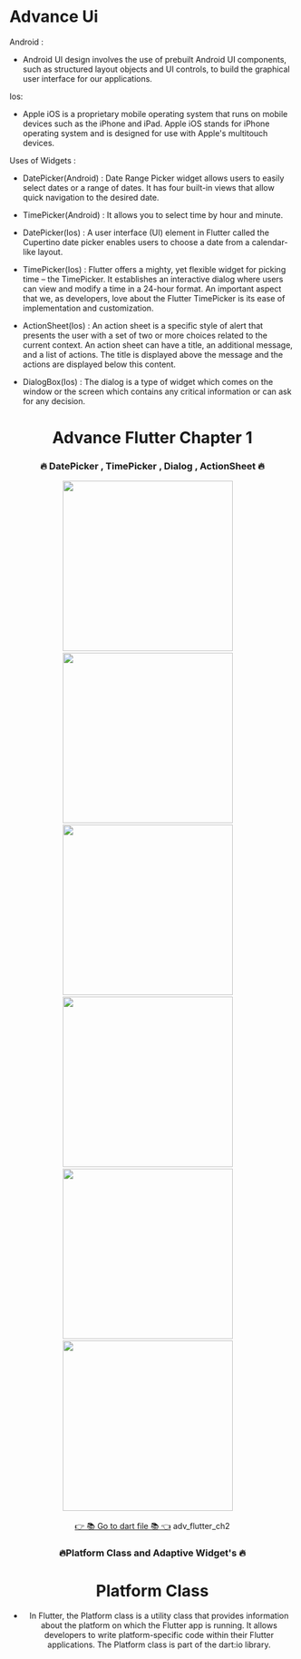 
# Advance Ui

Android :

- Android UI design involves the use of prebuilt Android UI components, such as structured layout objects and UI controls, to build the graphical user interface for our applications.

Ios:

- Apple iOS is a proprietary mobile operating system that runs on mobile devices such as the iPhone and iPad. Apple iOS stands for iPhone operating system and is designed for use with Apple's multitouch devices.

Uses of Widgets : 

- DatePicker(Android) :  Date Range Picker widget allows users to easily select dates or a range of dates. It has four built-in views that allow quick navigation to the desired date.

- TimePicker(Android) :  It allows you to select time by hour and minute.

- DatePicker(Ios) : A user interface (UI) element in Flutter called the Cupertino date picker enables users to choose a date from a calendar-like layout.

- TimePicker(Ios) : Flutter offers a mighty, yet flexible widget for picking time – the TimePicker. It establishes an interactive dialog where users can view and modify a time in a 24-hour format. An important aspect that we, as developers, love about the Flutter TimePicker is its ease of implementation and customization.

- ActionSheet(Ios) : An action sheet is a specific style of alert that presents the user with a set of two or more choices related to the current context. An action sheet can have a title, an additional message, and a list of actions. The title is displayed above the message and the actions are displayed below this content.

- DialogBox(Ios) : The dialog is a type of widget which comes on the window or the screen which contains any critical information or can ask for any decision.


<h1 align="center">Advance Flutter Chapter 1</h1>

<h3 align="center">🔥 DatePicker , TimePicker , Dialog , ActionSheet 🔥</h3>
<p align="center">
  <img src='https://github.com/AnjaliPurohit2811/adv_flutter_ch2/assets/143180602/61df22c8-aabb-476c-86fe-6cfa8f816db4' width = 300>&nbsp;&nbsp;&nbsp;&nbsp;
  <img src='https://github.com/AnjaliPurohit2811/adv_flutter_ch2/assets/143180602/36f37a6f-be85-40f2-a62d-1ce276785702' width = 300>&nbsp;&nbsp;&nbsp;&nbsp;
  <img src='https://github.com/AnjaliPurohit2811/adv_flutter_ch2/assets/143180602/ba32058b-e343-4d84-b62b-034030f571b0' width = 300>&nbsp;&nbsp;&nbsp;&nbsp;
  <img src='https://github.com/AnjaliPurohit2811/adv_flutter_ch2/assets/143180602/ee98b83d-5884-4465-ba9e-7f127797758d' width = 300>&nbsp;&nbsp;&nbsp;&nbsp;
  <img src='https://github.com/AnjaliPurohit2811/adv_flutter_ch2/assets/143180602/6481fbf2-1d36-4723-90d3-83304691f5fd' width = 300>&nbsp;&nbsp;&nbsp;&nbsp;
  <img src='https://github.com/AnjaliPurohit2811/adv_flutter_ch2/assets/143180602/e4bf4740-dcde-481d-8f62-1006c5a73490' width = 300>&nbsp;&nbsp;&nbsp;&nbsp;


  <div align="center">
    <a href="https://github.com/AnjaliPurohit2811/adv_flutter_ch2">👉 📚 Go to dart file 📚 👈</a>
    adv_flutter_ch2

<h3 align="center">🔥Platform Class and Adaptive Widget's 🔥</h3>

# Platform Class
 
- In Flutter, the Platform class is a utility class that provides information about the platform on which the Flutter app is running. It allows developers to write platform-specific code within their Flutter applications. The Platform class is part of the dart:io library.



